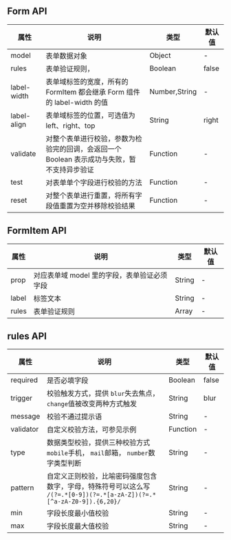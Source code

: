 ## Form API
| 属性          | 说明                                                                                        | 类型          | 默认值 |
|---------------|---------------------------------------------------------------------------------------------|---------------|--------|
| model         | 表单数据对象                                                                                | Object        | -      |
| rules         | 表单验证规则，                                                                              | Boolean       | false  |
| label-width   | 表单域标签的宽度，所有的 FormItem 都会继承 Form 组件的 label-width 的值                     | Number,String | -      |
| label-align   | 表单域标签的位置，可选值为 left、right、top                                                 | String        | right  |
| validate      | 对整个表单进行校验，参数为检验完的回调，会返回一个 Boolean 表示成功与失败，暂不支持异步验证 | Function      | -      |
| test | 对表单单个字段进行校验的方法                                                                | Function      | -      |
| reset         | 对整个表单进行重置，将所有字段值重置为空并移除校验结果                                      | Function      | -      |

## FormItem API

| 属性  | 说明                                        | 类型   | 默认值 |
|-------|---------------------------------------------|--------|--------|
| prop  | 对应表单域 model 里的字段，表单验证必须字段 | String | -      |
| label | 标签文本                                    | String | -      |
| rules | 表单验证规则                                | Array  | -      |

## rules API

| 属性      | 说明                                                                                                                   | 类型     | 默认值 |
|-----------|------------------------------------------------------------------------------------------------------------------------|----------|--------|
| required  | 是否必填字段                                                                                                           | Boolean  | false  |
| trigger   | 校验触发方式，提供  `blur`失去焦点，  `change`值被改变两种方式触发                                                     | String   | blur   |
| message   | 校验不通过提示语                                                                                                       | String   | -      |
| validator | 自定义校验方法，可参见示例                                                                                             | Function | -      |
| type      | 数据类型校验，提供三种校验方式 `mobile`手机，  `mail`邮箱，  `number`数字类型判断                                      | String   | -      |
| pattern   | 自定义正则校验，比喻密码强度包含数字，字母，特殊符号可以这么写  `/(?=.*[0-9])(?=.*[a-zA-Z])(?=.*[^a-zA-Z0-9]).{6,20}/` | String   | -      |
| min       | 字段长度最小值校验                                                                                                     | String   | -      |
| max       | 字段长度最大值校验                                                                                                     | String   | -      |
